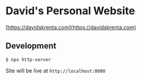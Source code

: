 # David's Personal Website

[https://davidskrenta.com](https://davidskrenta.com)

## Development

```
$ npx http-server
```

Site will be live at `http://localhost:8080`
